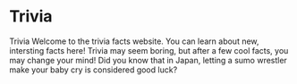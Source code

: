 # Trivia
Trivia
Welcome to the trivia facts website. You can learn about new, intersting facts here!
Trivia may seem boring, but after a few cool facts, you may change your mind!
Did you know that in Japan, letting a sumo wrestler make your baby cry is considered good luck?

